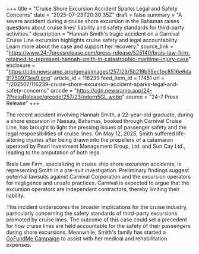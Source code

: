 +++
title = "Cruise Shore Excursion Accident Sparks Legal and Safety Concerns"
date = "2025-07-23T20:30:35Z"
draft = false
summary = "A severe accident during a cruise shore excursion in the Bahamas raises questions about cruise lines' liability and safety standards for third-party activities."
description = "Hannah Smith's tragic accident on a Carnival Cruise Line excursion highlights cruise safety and legal accountability. Learn more about the case and support her recovery."
source_link = "https://www.24-7pressrelease.com/press-release/525140/brais-law-firm-retained-to-represent-hannah-smith-in-catastrophic-maritime-injury-case"
enclosure = "https://cdn.newsramp.app/genai/images/257/23/5b219b55ecfec8516e6da91750973ee9.png"
article_id = 116239
feed_item_id = 17451
url = "/202507/116239-cruise-shore-excursion-accident-sparks-legal-and-safety-concerns"
qrcode = "https://cdn.newsramp.app/24-7PressRelease/qrcode/257/23/odorn5GL.webp"
source = "24-7 Press Release"
+++

<p>The recent accident involving Hannah Smith, a 22-year-old graduate, during a shore excursion in Nassau, Bahamas, booked through Carnival Cruise Line, has brought to light the pressing issues of passenger safety and the legal responsibilities of cruise lines. On May 12, 2025, Smith suffered life-altering injuries after being drawn into the propellers of a catamaran operated by Pearl Investment Management Group, Ltd. and Sun Cay Ltd., leading to the amputation of both legs.</p><p>Brais Law Firm, specializing in cruise ship shore excursion accidents, is representing Smith in a pre-suit investigation. Preliminary findings suggest potential lawsuits against Carnival Corporation and the excursion operators for negligence and unsafe practices. Carnival is expected to argue that the excursion operators are independent contractors, thereby limiting their liability.</p><p>This incident underscores the broader implications for the cruise industry, particularly concerning the safety standards of third-party excursions promoted by cruise lines. The outcome of this case could set a precedent for how cruise lines are held accountable for the safety of their passengers during shore excursions. Meanwhile, Smith's family has started a <a href="https://www.gofundme.com" rel="nofollow" target="_blank">GoFundMe Campaign</a> to assist with her medical and rehabilitation expenses.</p>